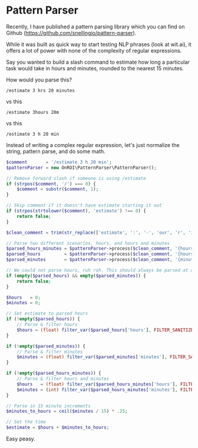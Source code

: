 # Pattern Parser

Recently, I have published a pattern parsing library which you can find on Github (https://github.com/snellingio/pattern-parser).

While it was built as quick way to start testing NLP phrases (look at wit.ai), it offers a lot of power with none of the complexity of regular expressions.

Say you wanted to build a slash command to estimate how long a particular task would take in hours and minutes, rounded to the nearest 15 minutes.

How would you parse this?
```angular2html
/estimate 3 hrs 20 minutes
```

vs this

```angular2html
/estimate 3hours 20m
```

vs this

```
/estimate 3 h 20 min
```

Instead of writing a complex regular expression, let's just normalize the string, pattern parse, and do some math.

```php
$comment       = '/estimate 3 h 20 min';
$patternParser = new OnROI\PatternParser\PatternParser();

// Remove forward slash if someone is using /estimate
if (strpos($comment, '/') === 0) {
    $comment = substr($comment, 1);
}

// Skip comment if it doesn't have estimate starting it out
if (strpos(strtolower($comment), 'estimate') !== 0) {
    return false;
}

$clean_comment = trim(str_replace(['estimate', ':', '-', 'our', 'r', 'in', 'ute', 's'], '', strtolower($comment)));

// Parse two different scenarios, hours, and hours and minutes
$parsed_hours_minutes = $patternParser->process($clean_comment, '{hours}h {minutes}m');
$parsed_hours         = $patternParser->process($clean_comment, '{hours}h');
$parsed_minutes       = $patternParser->process($clean_comment, '{minutes}m');

// We could not parse hours, ruh roh. This should always be parsed at a minimum.
if (empty($parsed_hours) && empty($parsed_minutes)) {
    return false;
}

$hours   = 0;
$minutes = 0;

// Set estimate to parsed hours
if (!empty($parsed_hours)) {
    // Parse & filter hours
    $hours = (float) filter_var($parsed_hours['hours'], FILTER_SANITIZE_NUMBER_FLOAT, FILTER_FLAG_ALLOW_FRACTION);
}

if (!empty($parsed_minutes)) {
    // Parse & filter minutes
    $minutes = (float) filter_var($parsed_minutes['minutes'], FILTER_SANITIZE_NUMBER_INT);
}

if (!empty($parsed_hours_minutes)) {
    // Parse & filter hours and minutes
    $hours   = (float) filter_var($parsed_hours_minutes['hours'], FILTER_SANITIZE_NUMBER_FLOAT, FILTER_FLAG_ALLOW_FRACTION);
    $minutes = (int) filter_var($parsed_hours_minutes['minutes'], FILTER_SANITIZE_NUMBER_INT);
}

// Parse in 15 minute increments
$minutes_to_hours = ceil($minutes / 15) * .25;

// Set the time
$estimate = $hours + $minutes_to_hours;
```

Easy peasy.